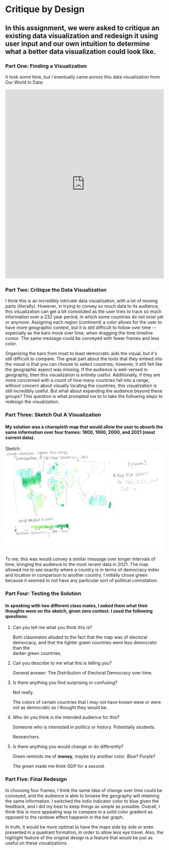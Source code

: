 # Critique by Design
## In this assignment, we were asked to critique an existing data visualization and redesign it using user input and our own intuition to determine what a better data visualization could look like.

### Part One: Finding a Visualization
It took some time, but I eventually came across this data visualization from Our World In Data:
<iframe src="https://ourworldindata.org/grapher/distribution-electoral-democracy-vdem?time=1900&country=~OWID_HSE" loading="lazy" style="width: 100%; height: 600px; border: 0px none;"></iframe> 

### Part Two: Critique the Data Visualization
I think this is an incredibly intricate data visualization, with a lot of moving parts (literally). However, in trying to convey so much data to its audience, this visualization can get a bit convoluted as the user tries to track so much information over a 232 year period, in which some countries do not exist yet or anymore. Assigning each region (continent) a color allows for the user to have more geographic context, but it is still difficult to follow over time -- especially as the bars move over time, when dragging the time timeline cursor. The same message could be conveyed with fewer frames and less color.

Organizing the bars from most to least democratic aids the visual, but it's still difficult to compare. The great part about the tools that they embed into the visual is that you can choose to select countries; however, it still felt like the geographic aspect was missing. If the audience is well-versed in geography, then this visualization is entirely useful. Additionally, if they are more concerned with a count of how many countries fall into a range, without concern about visually locating the countries, this visualization is still incredibly useful. But what about expanding the audience beyond these groups? This question is what prompted me to to take the following steps to redesign the visualization.

### Part Three: Sketch Out A Visualization
#### My solution was a choropleth map that would allow the user to absorb the same information over four frames: 1800, 1900, 2000, and 2021 (most current data).

Sketch:
![Sketch](democracysketch.png)

To me, this was would convey a similar message over longer intervals of time, bringing the audience to the most recent data in 2021. The map allowed me to *see* exactly where a country is in terms of democracy index and location in comparison to another country. I initially chose green because it seemed to not have any particular sort of political connotation.

### Part Four: Testing the Solution

#### In speaking with two different class mates, I asked them what their thoughts were on the sketch, given zero context. I used the following questions:

1. Can you tell me what you think this is?

      Both classmates alluded to the fact that the map was of electoral democracy, and that the lighter green countries were less democratic than the                         
      darker green countries.

2. Can you describe to me what this is telling you?

      General answer: The Distribution of Electoral Democracy over time.


3. Is there anything you find surprising or confusing?

      Not really.

      The colors of certain countries that I may not have known were or were not as democratic as I thought they would be.

4. Who do you think is the intended audience for this?

      Someone who is interested in politics or history. Potentially students.
      
      Researchers.

5. Is there anything you would change or do differently?

      Green reminds me of **money**, maybe try another color. Blue? Purple?
      
      The green made me think GDP for a second.


### Part Five: Final Redesign

<div class="flourish-embed flourish-map" data-src="visualisation/11834138"><script src="https://public.flourish.studio/resources/embed.js"></script></div>

<div class="flourish-embed flourish-map" data-src="visualisation/11846925"><script src="https://public.flourish.studio/resources/embed.js"></script></div>

<div class="flourish-embed flourish-map" data-src="visualisation/11849697"><script src="https://public.flourish.studio/resources/embed.js"></script></div>

<div class="flourish-embed flourish-map" data-src="visualisation/11850216"><script src="https://public.flourish.studio/resources/embed.js"></script></div>

In choosing four frames, I think the same idea of change over time could be conveyed, and the audience is able to browse the geography will retaining the same information. I switched the indix indicator color to blue given the feedback, and I did my best to keep things as simple as possible. Overall, I think this is more appealing way to compare in a solid color gradient as opposed to the rainbow effect happenin in the bar graph. 

In truth, it would be more optimal to have the maps side by side or even presented in a quadrant formation, in order to allow less eye travel. Also, the highlight feature of the original design is a feature that would be just as useful on these visualizations. 
